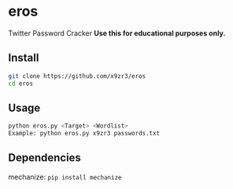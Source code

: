# eros
Twitter Password Cracker **Use this for educational purposes only.**

## Install
```bash
git clone https://github.com/x9zr3/eros
cd eros
```

## Usage
```bash
python eros.py <Target> <Wordlist>
Example: python eros.py x9zr3 passwords.txt
```

## Dependencies
mechanize: `pip install mechanize`

